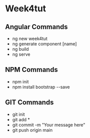 # Week4tut

## Angular Commands

- ng new week4tut
- ng generate component [name]
- ng build
- ng serve

## NPM Commands
- npm init
- npm install bootstrap --save

## GIT Commands

- git init
- git add *
- git commit -m "Your message here"
- git push origin main

